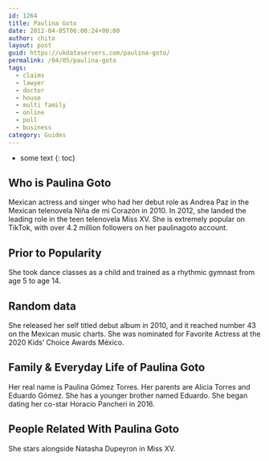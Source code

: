 ```yaml
---
id: 1264
title: Paulina Goto
date: 2012-04-05T06:00:24+00:00
author: chito
layout: post
guid: https://ukdataservers.com/paulina-goto/
permalink: /04/05/paulina-goto
tags:
  - claims
  - lawyer
  - doctor
  - house
  - multi family
  - online
  - poll
  - business
category: Guides
---
```


* some text
{: toc}
          
          
## Who is  Paulina Goto
                  
                  
                  
Mexican actress and singer who had her debut role as Andrea Paz in the Mexican telenovela Niña de mi Corazón in 2010. In 2012, she landed the leading role in the teen telenovela Miss XV. She is extremely popular on TikTok, with over 4.2 million followers on her paulinagoto account. 
                  
                
                
                
## Prior to Popularity 
                  
                  
                  
She took dance classes as a child and trained as a rhythmic gymnast from age 5 to age 14.
                  
                
                
                
## Random data 
                  
                  
                  
She released her self titled debut album in 2010, and it reached number 43 on the Mexican music charts. She was nominated for Favorite Actress at the 2020 Kids&#8217; Choice Awards México.
                  
                
                
                
## Family & Everyday Life of Paulina Goto
                  
                  
                  
Her real name is Paulina Gómez Torres. Her parents are Alicia Torres and Eduardo Gómez. She has a younger brother named Eduardo. She began dating her co-star Horacio Pancheri in 2016. 
                  
                
                
                
## People Related With  Paulina Goto
                  
                  
                  
She stars alongside Natasha Dupeyron in Miss XV.
                  
                
              
            
          
          
          
    
    
  
